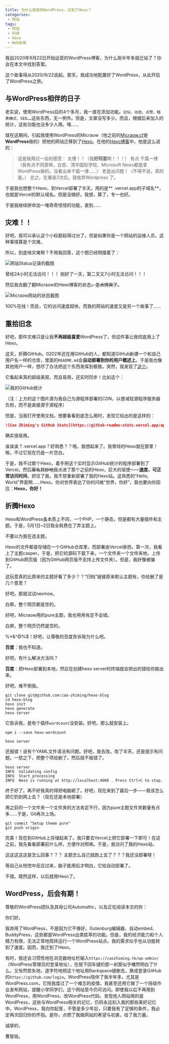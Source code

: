 ```yaml
---
title: 为什么我放弃WordPress，迁到了Hexo？
categories:
 - 网站
tags:
 - 网站
 - 科技
 - Hexo
 - Web前端
---
```


我自2020年9月22日开始运营的WordPress博客，为什么刚半年多就迁站了？你会在本文中找到答案。

<!-- more -->
这个故事得从2020/9/22说起。那天，我成功地配置好了WordPress，从此开启了WordPress之旅。

## 与WordPress相伴的日子

老实说，使用WordPress后的4个多月，我一直在添加功能。```论坛、动态、点赞、暗黑模式、SEO……```这些东西，无一例外。但是，文章没写多少。而且，根据后来加入的统计，这些功能也没多少人用。唉……

就在这期间，引起我使用WordPress的Micraow（他之前的[Micraow.cf](http://micraow.cf)是**WordPress**做的）把他的网站迁移到了[Hexo](https://msblog.ml)。在他的[Hexo博客](https://msblog.ml/)中，他是这么说的：

> 这是我用过一会的感受：
> 太慢！！（我**好同意**啊！！！）
> 有点 千篇一律（我有点不同意啊，白宫、清华国际学校、Microsoft News都是拿WordPress做的，没看出来千篇一律……）
> 老是出问题！（不得不说，真的是。）
> 总之，在重装3次后，我放弃Wordpress 了。

于是我也想整个Hexo，到Vercel部署了半天，用的是** .vercel.app的子域名**，也就是Vercel的默认域名。但是没搞好。我想，算了，专一也好。

于是我继续拼命加一堆奇奇怪怪的功能，直到……

## 灾难！！

好吧，我可以承认这个小标题起得过分了。但是如果你是一个网站的运维人员，这种事情算是个灾难。

所以，到底啥灾难啊？不用我回答，这个图已经明摆着了：

![网站Status记录的截图](https://ss.caozhiming.tk//img/status-show.png)

曾经24小时无法访问！！！
刚好了一天，第二天又7小时无法访问！！！

然后我去翻了翻Micraow的Hexo博客的状态~~，差点馋哭了~~。

![Micraow网站的状态截图](https://ss.caozhiming.tk/img//micraow-status.png)

100%在线！而且，它的访问速度超快，而我的网站的速度又是另一个故事了……

## 重拾旧念

好吧，那件灾难只是让我**不再超级喜爱**WordPress了，但这件事让我彻底用上了Hexo。

这天，折腾GitHub。0202年还在用GitHub的人，都知道GitHub新建一个和自己用户名一样的仓库，里面的```README.md```会**自动部署到你的用户概述上**。于是我也像其他用户一样，想尽了办法把这个东西发挥到极致。突然，我发现了[这个](https://github-readme-stats.vercel.app)。

它看起来真的超级美观，而且易用，还实时同步！比如这个：

![我的GitHub统计](https://czm-github-stats.vercel.app/api?username=cao-zhiming)

（注：上方的这个图片源为我自己为源程序部署的CDN，以便减轻源程序服务器负担，而不是直接源于源程序）

但是，当我打开使用文档，想要看看到底怎么用时，发现它给出的是这样的：

```markdown
![Cao Zhiming's GitHub Stats](https://github-readme-stats.vercel.app/api?username=cao-zhiming)
```

确实很易用。

诶诶诶？.vercel.app？好熟悉？？哦，我想起来了。我曾经的Hexo就在那里！唉，不过它现在仍是一片空白。

于是，我不过那个Hexo，着手把这个实时显示GitHub统计的程序部署到了Vercel。然后~~莫名其妙地~~我点进了那个之前的Hexo，巨大的驱使——**速度、可正常访问时间**，抓住了我，我不禁重新部署了我的Hexo站。这熟悉的“Hello, World”界面啊……Hexo，你对世界表达了你的问候“世界，你好”，我也要向你回应：**Hexo，你好！**

## 折腾Hexo

Hexo和WordPress虽本质上不同，一个PHP，一个静态，但是都有大量插件和主题。于是，5月1日~2日我全耗费在了弄主题上。

不要以为我在选主题。

Hexo的文件都是存储在一个GitHub仓库里，而部署由Vercel承担。第一次，我看上了主题casper，于是，把它的源码下载下来，一个文件夹一个文件夹地，上传到GitHub网页版（因为GitHub网页版不支持上传文件夹）。但是，我好像被骗了。

这玩意真的比原来的主题好看了多少？？“归档”链接原来默认主题有，你给删了是几个意思？

好吧。那就试试nexmoe。

白屏。整个网页都是空的。

好吧，Micraow用的pure主题，我也用用肯定不会错。

白屏。整个网页仍然是空的。

%*&^\@%$！好吧，让尊敬的百度告诉我为什么吧。

**百度**：我也不知道。

好吧，有什么解决方法吗？

**百度**：把Hexo部署到本地。然后在创建hexo server时终端就会把出的错给你报出来。

好吧。难不倒我。

```git
git clone git@github.com:cao-zhiming/hexo-blog
cd hexo-blog
hexo init
hexo generate
hexo server
```

它告诉我，是有个插件```wordcount```没安装。好吧，那么就安装上。

```npm
npm i --save hexo-wordcount
```

```git
hexo server
```

还报错！说有个YAML文件语法有问题。好吧，我去改。改了半天，还是提示有问题。一怒之下，把整个项给删了。然后就不报错了。

```git
hexo server
INFO  Validating config
INFO  Start processing
INFO  Hexo is running at http://localhost:4000 . Press Ctrl+C to stop.
```

终于好了。再不好我真的得把电脑砸了。好吧，现在来到了最后一步——我该怎么把它扔到网上去？（现在还是本地部署）

用之前的一个文件夹一个文件夹的方法肯定不行，因为pure主题文件夹数量有点多……于是，Git再次上场。

```git
git commit "Setup theme pure"
git push origin
```

完美！现在到GitHub上存储起来了。我只要去Vercel上把它部署一下即可！在这之前，我先看看部署前什么样，方便作对照嘛。于是，我访问了我的Hexo站。

这这这这这是怎么回事？？？
主题怎么自己就跑上去了？？？我还没部署呀！

等自己从恍惚中反应过来，脑子能用后才明白，它给自动部署了。

不错。既然这样，以后就用Hexo了。

## WordPress，后会有期！

尊敬的WordPress团队及其母公司Automattic，以及正在阅读本文的你：

你们好。

我弃用了WordPress，不是因为它不够好。Gutenburg编辑器、自动embed、BuddyPress，这些都是WordPress出类拔萃的功能。但是，我的经济能力和个人精力有限，无法正常地周转运行一个WordPress站点。我的需求似乎也从功能转到了速度。因而，我迁到了Hexo。

有时，我还会习惯性地在浏览器地址栏输入```https://caozhiming.tk/wp-admin/```（WordPress管理员的登录地址），在按下回车键的那一刹那似乎幡然明白了什么，又怅然若失地，逐字符地把这个地址用Backspace键删去，换成登录GitHub的```https://github.com/login```。WordPress陪伴了我半年多，尤其是WordPress.com，它陪我度过了一个难忘的疫情，我甚至还用它做了一个班级作业发布网站，提醒小学同学们，这个网站至今仍可访问。即使我以后不再用到WordPress，用WordPress、改WordPress代码、发现他人网站用的是WordPress，这些与WordPress相关的记忆，仍将永远刻入我的那些美好记忆中。WordPress，我向你起誓，不管是多少年后，只要我有了足够的条件，我必定再次回归你的怀抱。是你，点燃了我做网站的希望与初衷，给了我力量。

诚挚的，

曹智铭。
